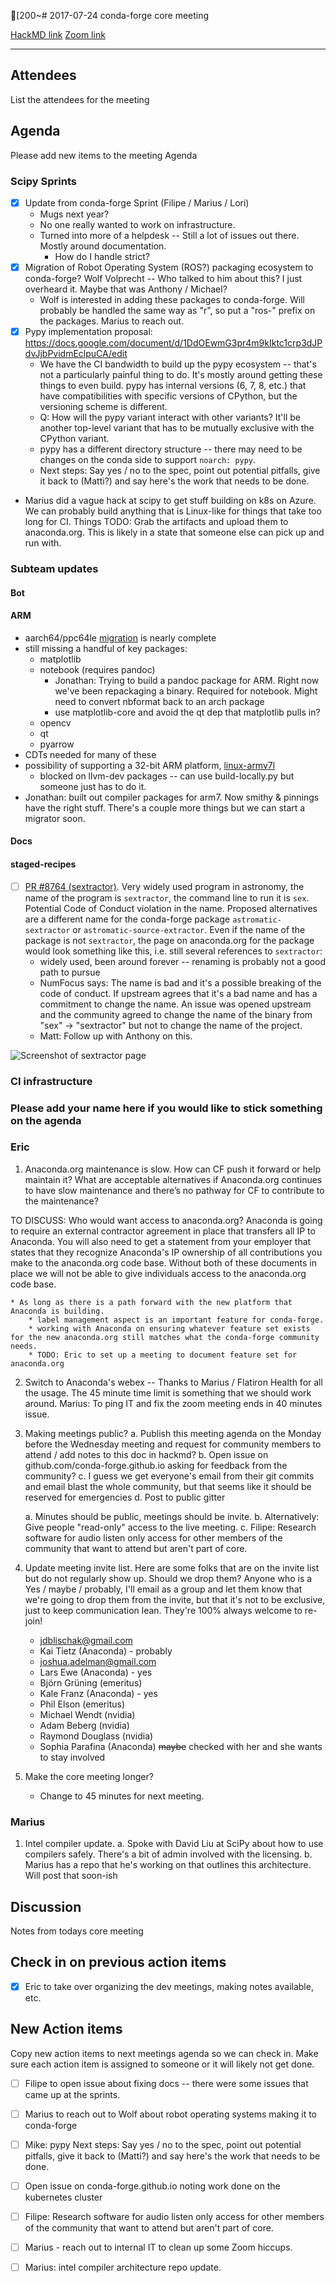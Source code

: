 [200~# 2017-07-24 conda-forge core meeting 

[HackMD link](https://hackmd.io/P8on5P8wR3q3WslwrJzOEg)
[Zoom link]()
****
## Attendees
List the attendees for the meeting

## Agenda

Please add new items to the meeting Agenda

### Scipy Sprints
* [x] Update from conda-forge Sprint (Filipe / Marius / Lori)
    * Mugs next year?
    * No one really wanted to work on infrastructure.
    * Turned into more of a helpdesk -- Still a lot of issues out there. Mostly around documentation.
        * How do I handle strict?
* [x] Migration of Robot Operating System (ROS?) packaging ecosystem to conda-forge? Wolf Volprecht -- Who talked to him about this? I just overheard it. Maybe that was Anthony / Michael?
    * Wolf is interested in adding these packages to conda-forge. Will probably be handled the same way as "r", so put a "ros-" prefix on the packages. Marius to reach out.
* [x] Pypy implementation proposal: https://docs.google.com/document/d/1DdOEwmG3pr4m9kIktc1crp3dJPdvJjbPvidmEclpuCA/edit
    * We have the CI bandwidth to build up the pypy ecosystem -- that's not a particularly painful thing to do. It's mostly around getting these things to even build. pypy has internal versions (6, 7, 8, etc.) that have compatibilities with specific versions of CPython, but the versioning scheme is different.
    * Q: How will the pypy variant interact with other variants? It'll be another top-level variant that has to be mutually exclusive with the CPython variant.
    * pypy has a different directory structure -- there may need to be changes on the conda side to support `noarch: pypy`.
    * Next steps: Say yes / no to the spec, point out potential pitfalls, give it back to (Matti?) and say here's the work that needs to be done.
* Marius did a vague hack at scipy to get stuff building on k8s on Azure. We can probably build anything that is Linux-like for things that take too long for CI. Things TODO: Grab the artifacts and upload them to anaconda.org. This is likely in a state that someone else can pick up and run with.

### Subteam updates

#### Bot

#### ARM 
  * aarch64/ppc64le [migration](https://conda-forge.org/status/) is nearly complete
  * still missing a handful of key packages:
      * matplotlib
      * notebook (requires pandoc) 
        * Jonathan: Trying to build a pandoc package for ARM. Right now we've been repackaging a binary. Required for notebook. Might need to convert nbformat back to an arch package
        * use matplotlib-core and avoid the qt dep that matplotlib pulls in?
      * opencv
      * qt
      * pyarrow
  * CDTs needed for many of these
  * possibility of supporting a 32-bit ARM platform, [linux-armv7l](https://github.com/conda-forge/conda-smithy/pull/1115)
      * blocked on llvm-dev packages -- can use build-locally.py but someone just has to do it.
  * Jonathan: built out compiler packages for arm7. Now smithy & pinnings have the right stuff. There's a couple more things but we can start a migrator soon.


#### Docs

#### staged-recipes

* [ ] [PR #8764 (sextractor)](https://github.com/conda-forge/staged-recipes/pull/8764). Very widely used program in astronomy, the name of the program is `sextractor`, the command line to run it is `sex`. Potential Code of Conduct violation in the name. Proposed alternatives are a different name for the conda-forge package `astromatic-sextractor` or `astromatic-source-extractor`. Even if the name of the package is not `sextractor`, the page on anaconda.org for the package would look something like this, i.e. still several references to `sextractor`:
    * widely used, been around forever -- renaming is probably not a good path to pursue
    * NumFocus says: The name is bad and it's a possible breaking of the code of conduct. If upstream agrees that it's a bad name and has a commitment to change the name. An issue was opened upstream and the community agreed to change the name of the binary from "sex" -> "sextractor" but not to change the name of the project.
    * Matt: Follow up with Anthony on this.

![Screenshot of sextractor page](https://i.imgur.com/S6aYP9r.png)


### CI infrastructure

### Please add your name here if you would like to stick something on the agenda

### Eric
1. Anaconda.org maintenance is slow. How can CF push it forward or help maintain it? What are acceptable alternatives if Anaconda.org continues to have slow maintenance and there’s no pathway for CF to contribute to the maintenance?

TO DISCUSS: Who would want access to anaconda.org? Anaconda is going to require an external contractor agreement in place that transfers all IP to Anaconda. You will also need to get a statement from your employer that states that they recognize Anaconda's IP ownership of all contributions you make to the anaconda.org code base. Without both of these documents in place we will not be able to give individuals access to the anaconda.org code base.

    * As long as there is a path forward with the new platform that Anaconda is building. 
        * label management aspect is an important feature for conda-forge.
        * working with Anaconda on ensuring whatever feature set exists for the new anaconda.org still matches what the conda-forge community needs. 
        * TODO: Eric to set up a meeting to document feature set for anaconda.org

2. Switch to Anaconda's webex -- Thanks to Marius / Flatiron Health for all the usage. The 45 minute time limit is something that we should work around.
    Marius: To ping IT and fix the zoom meeting ends in 40 minutes issue.

3. Making meetings public? 
    a. Publish this meeting agenda on the Monday before the Wednesday meeting and request for community members to attend / add notes to this doc in hackmd?
    b. Open issue on github.com/conda-forge.github.io asking for feedback from the community?
    c. I guess we get everyone's email from their git commits and email blast the whole community, but that seems like it should be reserved for emergencies
    d. Post to public gitter
    
    a. Minutes should be public, meetings should be invite.
    b. Alternatively: Give people "read-only" access to the live meeting. 
    c. Filipe: Research software for audio listen only access for other members of the community that want to attend but aren't part of core.
    
4. Update meeting invite list. Here are some folks that are on the invite list but do not regularly show up. Should we drop them? Anyone who is a Yes / maybe / probably, I'll email as a group and let them know that we're going to drop them from the invite, but that it's not to be exclusive, just to keep communication lean. They're 100% always welcome to re-join!
    * jdblischak@gmail.com
    * Kai Tietz (Anaconda) - probably
    * joshua.adelman@gmail.com
    * Lars Ewe (Anaconda) - yes
    * Björn Grüning (emeritus)
    * Kale Franz (Anaconda) - yes 
    * Phil Elson (emeritus)
    * Michael Wendt (nvidia)
    * Adam Beberg (nvidia)
    * Raymond Douglass (nvidia)
    * Sophia Parafina (Anaconda) ~~maybe~~ checked with her and she wants to stay involved

5. Make the core meeting longer? 
    * Change to 45 minutes for next meeting.

### Marius

1. Intel compiler update. 
    a. Spoke with David Liu at SciPy about how to use compilers safely. There's a bit of admin involved with the licensing. 
    b. Marius has a repo that he's working on that outlines this architecture. Will post that soon-ish


## Discussion
Notes from todays core meeting 


## Check in on previous action items
* [x] Eric to take over organizing the dev meetings, making notes available, etc.

## New Action items
Copy new action items to next meetings agenda so we can check in. 
Make sure each action item is assigned to someone or it will likely not get done.

* [ ] Filipe to open issue about fixing docs -- there were some issues that came up at the sprints.
* [ ] Marius to reach out to Wolf about robot operating systems making it to conda-forge
* [ ] Mike:  pypy Next steps: Say yes / no to the spec, point out potential pitfalls, give it back to (Matti?) and say here's the work that needs to be done.
* [ ] Open issue on conda-forge.github.io noting work done on the kubernetes cluster 
* [ ] Filipe: Research software for audio listen only access for other members of the community that want to attend but aren't part of core.
* [ ] Marius - reach out to internal IT to clean up some Zoom hiccups.
* [ ] Marius: intel compiler architecture repo update.


